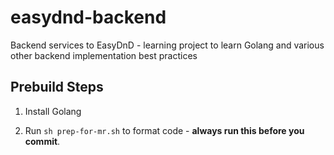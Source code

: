 # easydnd-backend

Backend services to EasyDnD - learning project to learn Golang and various other backend implementation best practices

## Prebuild Steps

1. Install Golang

2. Run `sh prep-for-mr.sh` to format code - **always run this before you commit**.
